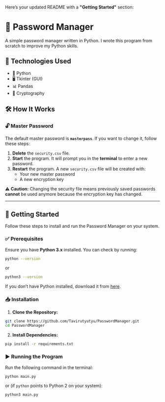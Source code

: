 Here’s your updated README with a **"Getting Started"** section:  

# 🔑 Password Manager  

A simple password manager written in Python. I wrote this program from scratch to improve my Python skills.  

## 🚀 Technologies Used  
- 🐍 Python  
- 🖥️ Tkinter (GUI)  
- 📊 Pandas  
- 🔐 Cryptography  

## 🛠 How It Works  
### 🔓 Master Password  
The default master password is **`masterpass`**. If you want to change it, follow these steps:  

1. **Delete** the `security.csv` file.  
2. **Start** the program. It will prompt you in the **terminal** to enter a new password.  
3. **Restart** the program. A new `security.csv` file will be created with:  
   - Your new master password  
   - A new encryption key  

⚠ **Caution:** Changing the security file means previously saved passwords **cannot** be used anymore because the encryption key has changed.  

---

## 🏁 Getting Started  
Follow these steps to install and run the Password Manager on your system.  

### ✅ Prerequisites  
Ensure you have **Python 3.x** installed. You can check by running:  
```sh
python --version
```
or  
```sh
python3 --version
```
If you don’t have Python installed, download it from [here](https://www.python.org/downloads/).  

### 📥 Installation  
1. **Clone the Repository:**  
```sh
git clone https://github.com/Tavirutyutyu/PasswordManager.git
cd PasswordManager
```

2. **Install Dependencies:**  
```sh
pip install -r requirements.txt
```

### ▶ Running the Program  
Run the following command in the terminal:  
```sh
python main.py
```
or (if `python` points to Python 2 on your system):  
```sh
python3 main.py
```
